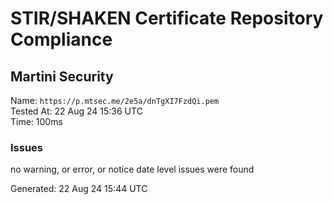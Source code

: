 # STIR/SHAKEN Certificate Repository Compliance

## Martini Security

Name: `https://p.mtsec.me/2e5a/dnTgXI7FzdQi.pem`\
Tested At: 22 Aug 24 15:36 UTC\
Time: 100ms

### Issues

no warning, or error, or notice date level issues were found

Generated: 22 Aug 24 15:44 UTC